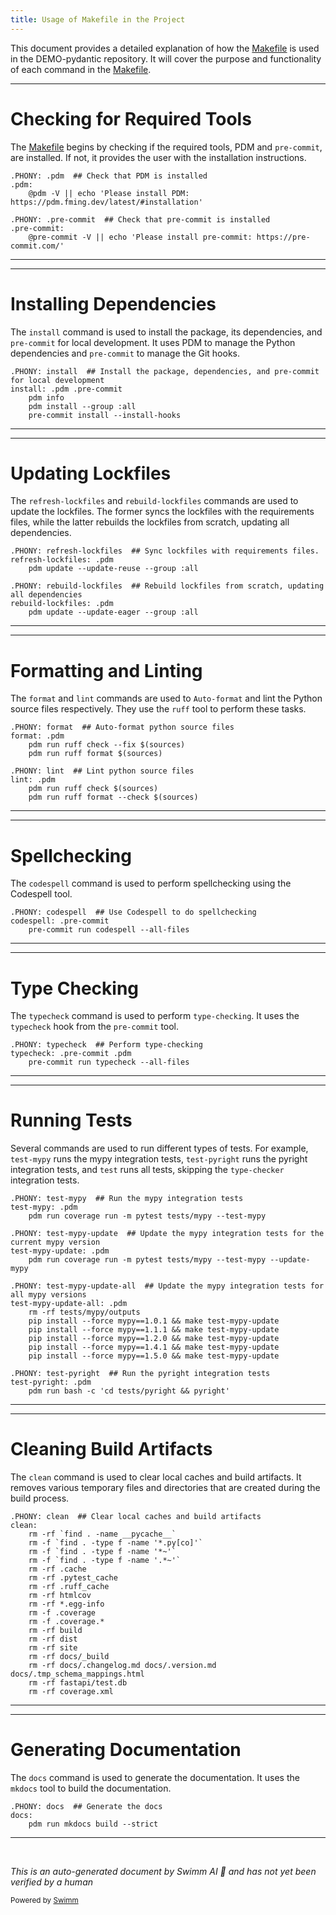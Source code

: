 ```yaml
---
title: Usage of Makefile in the Project
---
```

This document provides a detailed explanation of how the <SwmPath>[Makefile](/Makefile)</SwmPath> is used in the DEMO-pydantic repository. It will cover the purpose and functionality of each command in the <SwmPath>[Makefile](/Makefile)</SwmPath>.

<SwmSnippet path="/Makefile" line="4">

---

# Checking for Required Tools

The <SwmPath>[Makefile](/Makefile)</SwmPath> begins by checking if the required tools, PDM and <SwmToken path="/Makefile" pos="8:5:7" line-data=".PHONY: .pre-commit  ## Check that pre-commit is installed">`pre-commit`</SwmToken>, are installed. If not, it provides the user with the installation instructions.

```
.PHONY: .pdm  ## Check that PDM is installed
.pdm:
	@pdm -V || echo 'Please install PDM: https://pdm.fming.dev/latest/#installation'

.PHONY: .pre-commit  ## Check that pre-commit is installed
.pre-commit:
	@pre-commit -V || echo 'Please install pre-commit: https://pre-commit.com/'
```

---

</SwmSnippet>

<SwmSnippet path="/Makefile" line="12">

---

# Installing Dependencies

The <SwmToken path="/Makefile" pos="12:4:4" line-data=".PHONY: install  ## Install the package, dependencies, and pre-commit for local development">`install`</SwmToken> command is used to install the package, its dependencies, and <SwmToken path="/Makefile" pos="12:20:22" line-data=".PHONY: install  ## Install the package, dependencies, and pre-commit for local development">`pre-commit`</SwmToken> for local development. It uses PDM to manage the Python dependencies and <SwmToken path="/Makefile" pos="12:20:22" line-data=".PHONY: install  ## Install the package, dependencies, and pre-commit for local development">`pre-commit`</SwmToken> to manage the Git hooks.

```
.PHONY: install  ## Install the package, dependencies, and pre-commit for local development
install: .pdm .pre-commit
	pdm info
	pdm install --group :all
	pre-commit install --install-hooks
```

---

</SwmSnippet>

<SwmSnippet path="/Makefile" line="18">

---

# Updating Lockfiles

The <SwmToken path="/Makefile" pos="18:4:6" line-data=".PHONY: refresh-lockfiles  ## Sync lockfiles with requirements files.">`refresh-lockfiles`</SwmToken> and <SwmToken path="/Makefile" pos="22:4:6" line-data=".PHONY: rebuild-lockfiles  ## Rebuild lockfiles from scratch, updating all dependencies">`rebuild-lockfiles`</SwmToken> commands are used to update the lockfiles. The former syncs the lockfiles with the requirements files, while the latter rebuilds the lockfiles from scratch, updating all dependencies.

```
.PHONY: refresh-lockfiles  ## Sync lockfiles with requirements files.
refresh-lockfiles: .pdm
	pdm update --update-reuse --group :all

.PHONY: rebuild-lockfiles  ## Rebuild lockfiles from scratch, updating all dependencies
rebuild-lockfiles: .pdm
	pdm update --update-eager --group :all
```

---

</SwmSnippet>

<SwmSnippet path="/Makefile" line="26">

---

# Formatting and Linting

The <SwmToken path="/Makefile" pos="26:4:4" line-data=".PHONY: format  ## Auto-format python source files">`format`</SwmToken> and <SwmToken path="/Makefile" pos="31:4:4" line-data=".PHONY: lint  ## Lint python source files">`lint`</SwmToken> commands are used to <SwmToken path="/Makefile" pos="26:8:10" line-data=".PHONY: format  ## Auto-format python source files">`Auto-format`</SwmToken> and lint the Python source files respectively. They use the <SwmToken path="/Makefile" pos="28:5:5" line-data="	pdm run ruff check --fix $(sources)">`ruff`</SwmToken> tool to perform these tasks.

```
.PHONY: format  ## Auto-format python source files
format: .pdm
	pdm run ruff check --fix $(sources)
	pdm run ruff format $(sources)

.PHONY: lint  ## Lint python source files
lint: .pdm
	pdm run ruff check $(sources)
	pdm run ruff format --check $(sources)
```

---

</SwmSnippet>

<SwmSnippet path="/Makefile" line="36">

---

# Spellchecking

The <SwmToken path="/Makefile" pos="36:4:4" line-data=".PHONY: codespell  ## Use Codespell to do spellchecking">`codespell`</SwmToken> command is used to perform spellchecking using the Codespell tool.

```
.PHONY: codespell  ## Use Codespell to do spellchecking
codespell: .pre-commit
	pre-commit run codespell --all-files
```

---

</SwmSnippet>

<SwmSnippet path="/Makefile" line="40">

---

# Type Checking

The <SwmToken path="/Makefile" pos="40:4:4" line-data=".PHONY: typecheck  ## Perform type-checking">`typecheck`</SwmToken> command is used to perform <SwmToken path="/Makefile" pos="40:10:12" line-data=".PHONY: typecheck  ## Perform type-checking">`type-checking`</SwmToken>. It uses the <SwmToken path="/Makefile" pos="40:4:4" line-data=".PHONY: typecheck  ## Perform type-checking">`typecheck`</SwmToken> hook from the <SwmToken path="/Makefile" pos="41:4:6" line-data="typecheck: .pre-commit .pdm">`pre-commit`</SwmToken> tool.

```
.PHONY: typecheck  ## Perform type-checking
typecheck: .pre-commit .pdm
	pre-commit run typecheck --all-files
```

---

</SwmSnippet>

<SwmSnippet path="/Makefile" line="44">

---

# Running Tests

Several commands are used to run different types of tests. For example, <SwmToken path="/Makefile" pos="44:4:6" line-data=".PHONY: test-mypy  ## Run the mypy integration tests">`test-mypy`</SwmToken> runs the mypy integration tests, <SwmToken path="/Makefile" pos="61:4:6" line-data=".PHONY: test-pyright  ## Run the pyright integration tests">`test-pyright`</SwmToken> runs the pyright integration tests, and <SwmToken path="/Makefile" pos="44:4:4" line-data=".PHONY: test-mypy  ## Run the mypy integration tests">`test`</SwmToken> runs all tests, skipping the <SwmToken path="/Makefile" pos="65:19:21" line-data=".PHONY: test  ## Run all tests, skipping the type-checker integration tests">`type-checker`</SwmToken> integration tests.

```
.PHONY: test-mypy  ## Run the mypy integration tests
test-mypy: .pdm
	pdm run coverage run -m pytest tests/mypy --test-mypy

.PHONY: test-mypy-update  ## Update the mypy integration tests for the current mypy version
test-mypy-update: .pdm
	pdm run coverage run -m pytest tests/mypy --test-mypy --update-mypy

.PHONY: test-mypy-update-all  ## Update the mypy integration tests for all mypy versions
test-mypy-update-all: .pdm
	rm -rf tests/mypy/outputs
	pip install --force mypy==1.0.1 && make test-mypy-update
	pip install --force mypy==1.1.1 && make test-mypy-update
	pip install --force mypy==1.2.0 && make test-mypy-update
	pip install --force mypy==1.4.1 && make test-mypy-update
	pip install --force mypy==1.5.0 && make test-mypy-update

.PHONY: test-pyright  ## Run the pyright integration tests
test-pyright: .pdm
	pdm run bash -c 'cd tests/pyright && pyright'

```

---

</SwmSnippet>

<SwmSnippet path="/Makefile" line="103">

---

# Cleaning Build Artifacts

The <SwmToken path="/Makefile" pos="103:4:4" line-data=".PHONY: clean  ## Clear local caches and build artifacts">`clean`</SwmToken> command is used to clear local caches and build artifacts. It removes various temporary files and directories that are created during the build process.

```
.PHONY: clean  ## Clear local caches and build artifacts
clean:
	rm -rf `find . -name __pycache__`
	rm -f `find . -type f -name '*.py[co]'`
	rm -f `find . -type f -name '*~'`
	rm -f `find . -type f -name '.*~'`
	rm -rf .cache
	rm -rf .pytest_cache
	rm -rf .ruff_cache
	rm -rf htmlcov
	rm -rf *.egg-info
	rm -f .coverage
	rm -f .coverage.*
	rm -rf build
	rm -rf dist
	rm -rf site
	rm -rf docs/_build
	rm -rf docs/.changelog.md docs/.version.md docs/.tmp_schema_mappings.html
	rm -rf fastapi/test.db
	rm -rf coverage.xml

```

---

</SwmSnippet>

<SwmSnippet path="/Makefile" line="124">

---

# Generating Documentation

The <SwmToken path="/Makefile" pos="124:4:4" line-data=".PHONY: docs  ## Generate the docs">`docs`</SwmToken> command is used to generate the documentation. It uses the <SwmToken path="/Makefile" pos="126:5:5" line-data="	pdm run mkdocs build --strict">`mkdocs`</SwmToken> tool to build the documentation.

```
.PHONY: docs  ## Generate the docs
docs:
	pdm run mkdocs build --strict
```

---

</SwmSnippet>

&nbsp;

*This is an auto-generated document by Swimm AI 🌊 and has not yet been verified by a human*

<SwmMeta version="3.0.0" repo-id="Z2l0aHViJTNBJTNBREVNTy1weWRhbnRpYyUzQSUzQWdpbGFkbmF2b3Q=" repo-name="DEMO-pydantic"><sup>Powered by [Swimm](https://app.swimm.io/)</sup></SwmMeta>
